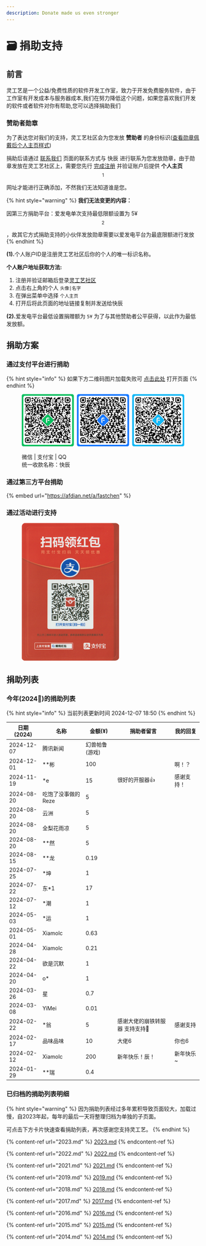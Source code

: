 ```yaml
---
description: Donate made us even stronger
---
```


# 🗃️ 捐助支持

## 前言

灵工艺是一个公益/免费性质的软件开发工作室，致力于开发免费服务软件，由于工作室有开发成本与服务器成本,我们在努力降低这个问题，如果您喜欢我们开发的软件或者软件对你有帮助,您可以选择捐助我们

### 赞助者勋章 <a href="#badge" id="badge"></a>

为了表达您对我们的支持，灵工艺社区会为您发放 **赞助者** 的身份标识([查看勋章佩戴后个人主页样式](https://nullcraft.org/u/NullCraft))

捐助后请通过 [联系我们](../contact.md) 页面的联系方式与 快辰 进行联系为您发放勋章，由于勋章发放在灵工艺社区上，需要您先行 [完成注册](https://nullcraft.org/) 并验证账户后提供 **个人主页**$$^1$$ 网址才能进行正确添加，不然我们无法知道谁是您。

{% hint style="warning" %}
**我们无法变更的内容：**

因第三方捐助平台：爱发电单次支持最低限额设置为 5¥$$^2$$，故其它方式捐助支持的小伙伴发放勋章需要以爱发电平台为最底限额进行发放
{% endhint %}

**(1).**&#x4E2A;人账户ID是注册灵工艺社区后你的个人的唯一标识名称。

**个人账户地址获取方法:**

1. 注册并验证邮箱后登录[灵工艺社区](https://nullcraft.org/)
2. 点击右上角的个人 `头像|名字`
3. 在弹出菜单中选择 `个人主页`
4. 打开后将此页面的地址链接复制并发送给快辰

**(2).**&#x7231;发电平台最低设置捐赠额为 `5¥` 为了与其他赞助者公平获得，以此作为最低发放额。

## 捐助方案 <a href="#plan" id="plan"></a>

### 通过支付平台进行捐助

{% hint style="info" %}
如果下方二维码图片加载失败可 [点击此处](https://pujipuji.com/) 打开页面
{% endhint %}

<figure><img src="../.gitbook/assets/AllPay.png" alt=""><figcaption><p>微信 | 支付宝 | QQ<br>统一收款名称：快辰</p></figcaption></figure>

### 通过第三方平台捐助

{% embed url="https://afdian.net/a/fastchen" %}

### 通过活动进行支持

<div align="left"><figure><img src="../.gitbook/assets/Free_HongBao_AliPay.png" alt="" width="254"><figcaption></figcaption></figure></div>

## 捐助列表 <a href="#list" id="list"></a>

### 今年(2024🐲)的捐助列表 <a href="#now" id="now"></a>

{% hint style="info" %}
当前列表更新时间 2024-12-07 18:50
{% endhint %}

| 日期(2024)   | 名称          | 金额(¥)    | 捐助者留言             | 我的回复   |
| ---------- | ----------- | -------- | ----------------- | ------ |
| 2024-12-07 | 腾讯新闻        | 幻兽帕鲁(游戏) |                   |        |
| 2024-12-01 | \*\*彬       | 100      |                   | 啊！？    |
| 2024-11-19 | \*e         | 15       | 很好的开服器👍          | 感谢支持！  |
| 2024-08-20 | 吃饱了没事做的Reze | 5        |                   |        |
| 2024-08-20 | 云洲          | 5        |                   |        |
| 2024-08-20 | 全梨花雨凉       | 5        |                   |        |
| 2024-08-20 | \*\*然       | 5        |                   |        |
| 2024-08-15 | \*\*龙       | 0.19     |                   |        |
| 2024-07-25 | \*坤         | 1        |                   |        |
| 2024-07-22 | 东\*1        | 17       |                   |        |
| 2024-07-12 | \*潮         | 1        |                   |        |
| 2024-05-03 | \*运         | 1        |                   |        |
| 2024-05-01 | Xiamolc     | 0.63     |                   |        |
| 2024-04-28 | Xiamolc     | 0.21     |                   |        |
| 2024-04-22 | 欲是沉默        | 1        |                   |        |
| 2024-04-20 | o\*         | 1        |                   |        |
| 2024-03-26 | 星           | 0.7      |                   |        |
| 2024-03-08 | YiMei       | 0.01     |                   |        |
| 2024-02-22 | \*翁         | 5        | 感谢大佬的崩铁转服器 支持支持👊 | 感谢支持   |
| 2024-02-17 | 品味品味        | 10       | 大佬6               | 你也6    |
| 2024-02-12 | Xiamolc     | 200      | 新年快乐！辰！           | 新年快乐\~ |
| 2024-01-29 | \*\*瑞       | 0.4      |                   |        |

### 已归档的捐助列表明细 <a href="#archive" id="archive"></a>

{% hint style="warning" %}
因为捐助列表经过多年累积导致页面较大，加载过慢，自2023年起，每年的最后一天将整理归档为单独的子页面。

可点击下方卡片快速查看捐助列表，再次感谢您支持灵工艺。
{% endhint %}

{% content-ref url="2023.md" %}
[2023.md](2023.md)
{% endcontent-ref %}

{% content-ref url="2022.md" %}
[2022.md](2022.md)
{% endcontent-ref %}

{% content-ref url="2021.md" %}
[2021.md](2021.md)
{% endcontent-ref %}

{% content-ref url="2019.md" %}
[2019.md](2019.md)
{% endcontent-ref %}

{% content-ref url="2018.md" %}
[2018.md](2018.md)
{% endcontent-ref %}

{% content-ref url="2017.md" %}
[2017.md](2017.md)
{% endcontent-ref %}

{% content-ref url="2016.md" %}
[2016.md](2016.md)
{% endcontent-ref %}

{% content-ref url="2015.md" %}
[2015.md](2015.md)
{% endcontent-ref %}

{% content-ref url="2014.md" %}
[2014.md](2014.md)
{% endcontent-ref %}
